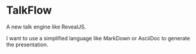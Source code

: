 # TalkFlow

A new talk engine like RevealJS.

I want to use a simplified language like MarkDown or AsciiDoc to generate the presentation.
